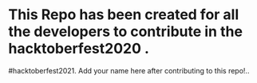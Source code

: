 # This Repo has been created for all the developers to contribute in the hacktoberfest2020 .
#hacktoberfest2021.
Add your name here after contributing to this repo!..







